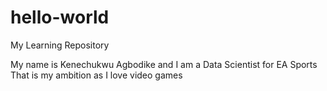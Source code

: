# hello-world
My Learning Repository

My name is Kenechukwu Agbodike and I am a Data Scientist for EA Sports
That is my ambition as I love video games
